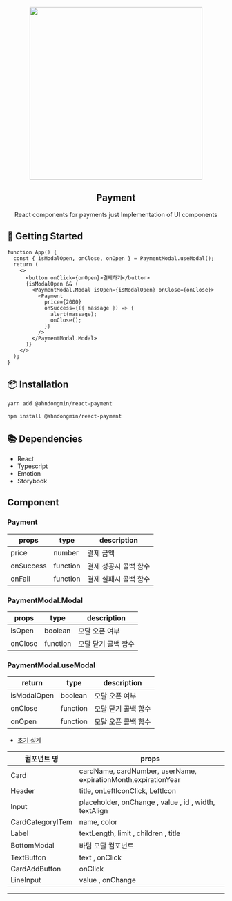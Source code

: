 <p align="middle" >
  <img src="https://techcourse-storage.s3.ap-northeast-2.amazonaws.com/0fefce79602043a9b3281ee1dd8f4be6" width="400">
</p>
<h2 align="middle">Payment</h2>
<p align="middle">React components for payments just Implementation of UI components</p>
</p>

## 🚀 Getting Started

```tsx
function App() {
  const { isModalOpen, onClose, onOpen } = PaymentModal.useModal();
  return (
    <>
      <button onClick={onOpen}>결제하기</button>
      {isModalOpen && (
        <PaymentModal.Modal isOpen={isModalOpen} onClose={onClose}>
          <Payment
            price={2000}
            onSuccess={({ massage }) => {
              alert(massage);
              onClose();
            }}
          />
        </PaymentModal.Modal>
      )}
    </>
  );
}
```

## 📦 Installation

```bash
yarn add @ahndongmin/react-payment

npm install @ahndongmin/react-payment
```

## 📚 Dependencies

- React
- Typescript
- Emotion
- Storybook

## Component

### Payment

| props     | type     | description           |
| --------- | -------- | --------------------- |
| price     | number   | 결제 금액             |
| onSuccess | function | 결제 성공시 콜백 함수 |
| onFail    | function | 결제 실패시 콜백 함수 |

### PaymentModal.Modal

| props   | type     | description         |
| ------- | -------- | ------------------- |
| isOpen  | boolean  | 모달 오픈 여부      |
| onClose | function | 모달 닫기 콜백 함수 |

### PaymentModal.useModal

| return      | type     | description         |
| ----------- | -------- | ------------------- |
| isModalOpen | boolean  | 모달 오픈 여부      |
| onClose     | function | 모달 닫기 콜백 함수 |
| onOpen      | function | 모달 오픈 콜백 함수 |

- [초기 설계](https://ahddongmin.notion.site/3d6cce1c1b464e86b8246ddc7549623c)

| 컴포넌트 명      | props                                                          |
| ---------------- | -------------------------------------------------------------- |
| Card             | cardName, cardNumber, userName, expirationMonth,expirationYear |
| Header           | title, onLeftIconClick, LeftIcon                               |
| Input            | placeholder, onChange , value , id , width, textAlign          |
| CardCategoryITem | name, color                                                    |
| Label            | textLength, limit , children , title                           |
| BottomModal      | 바텀 모달 컴포넌트                                             |
| TextButton       | text , onClick                                                 |
| CardAddButton    | onClick                                                        |
| LineInput        | value , onChange                                               |

---
